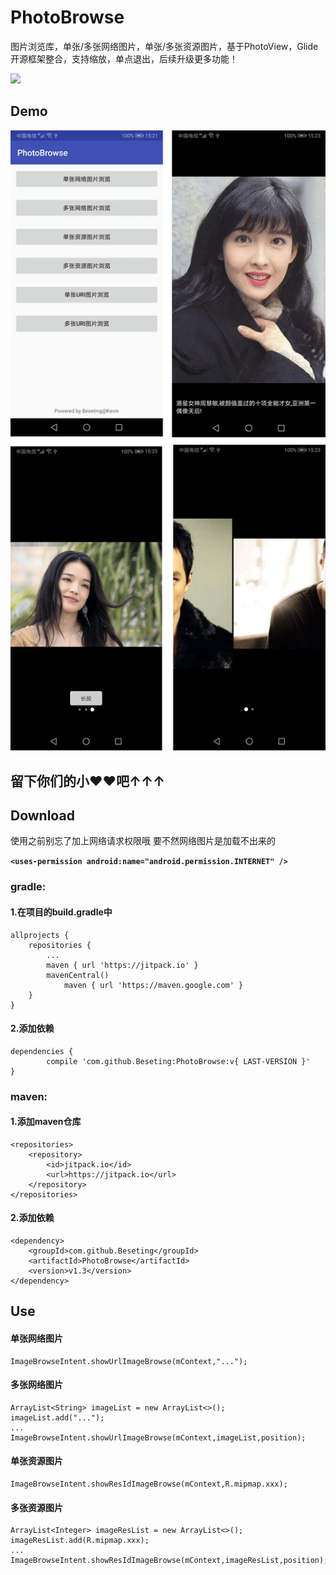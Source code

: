 # PhotoBrowse
图片浏览库，单张/多张网络图片，单张/多张资源图片，基于PhotoView，Glide开源框架整合，支持缩放，单点退出，后续升级更多功能！

[![](https://jitpack.io/v/Beseting/PhotoBrowse.svg)](https://jitpack.io/#Beseting/PhotoBrowse)

## Demo

![PhotoBrowse](https://github.com/Beseting/PhotoBrowse/blob/master/app/src/main/res/raw/preview.png "Preview")  

## 留下你们的小❤❤吧↑↑↑

## Download

使用之前别忘了加上网络请求权限哦 要不然网络图片是加载不出来的<br />

<b>```<uses-permission android:name="android.permission.INTERNET" />```</b>

### gradle:

#### 1.在项目的build.gradle中


    allprojects {
		repositories {
			...
			maven { url 'https://jitpack.io' }
			mavenCentral()
        		maven { url 'https://maven.google.com' }
		}
	}

#### 2.添加依赖

	dependencies {
	        compile 'com.github.Beseting:PhotoBrowse:v{ LAST-VERSION }'
	}

### maven:

#### 1.添加maven仓库

	<repositories>
		<repository>
		    <id>jitpack.io</id>
		    <url>https://jitpack.io</url>
		</repository>
	</repositories>

#### 2.添加依赖

	<dependency>
	    <groupId>com.github.Beseting</groupId>
	    <artifactId>PhotoBrowse</artifactId>
	    <version>v1.3</version>
	</dependency>


## Use

#### 单张网络图片

	ImageBrowseIntent.showUrlImageBrowse(mContext,"...");

#### 多张网络图片

	ArrayList<String> imageList = new ArrayList<>();
	imageList.add("...");
	...
	ImageBrowseIntent.showUrlImageBrowse(mContext,imageList,position);

#### 单张资源图片

	ImageBrowseIntent.showResIdImageBrowse(mContext,R.mipmap.xxx);

#### 多张资源图片

	ArrayList<Integer> imageResList = new ArrayList<>();
	imageResList.add(R.mipmap.xxx);
	...
	ImageBrowseIntent.showResIdImageBrowse(mContext,imageResList,position);